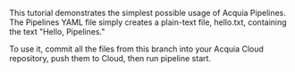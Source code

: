 This tutorial demonstrates the simplest possible usage of Acquia Pipelines. The Pipelines YAML file simply creates a plain-text file, 
hello.txt, containing the text "Hello, Pipelines." 

To use it, commit all the files from this branch into your Acquia Cloud repository, push them to Cloud, then run pipeline start.
